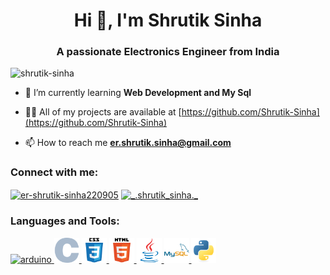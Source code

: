 <h1 align="center">Hi 👋, I'm Shrutik Sinha</h1>
<h3 align="center">A passionate Electronics Engineer from India</h3>

<p align="left"> <img src="https://komarev.com/ghpvc/?username=shrutik-sinha&label=Profile%20views&color=0e75b6&style=flat" alt="shrutik-sinha" /> </p>

- 🌱 I’m currently learning **Web Development and My Sql**

- 👨‍💻 All of my projects are available at [https://github.com/Shrutik-Sinha](https://github.com/Shrutik-Sinha)

- 📫 How to reach me **er.shrutik.sinha@gmail.com**

<h3 align="left">Connect with me:</h3>
<p align="left">
<a href="https://linkedin.com/in/er-shrutik-sinha220905" target="blank"><img align="center" src="https://raw.githubusercontent.com/rahuldkjain/github-profile-readme-generator/master/src/images/icons/Social/linked-in-alt.svg" alt="er-shrutik-sinha220905" height="30" width="40" /></a>
<a href="https://instagram.com/_.shrutik_sinha._" target="blank"><img align="center" src="https://raw.githubusercontent.com/rahuldkjain/github-profile-readme-generator/master/src/images/icons/Social/instagram.svg" alt="_.shrutik_sinha._" height="30" width="40" /></a>
</p>

<h3 align="left">Languages and Tools:</h3>
<p align="left"> <a href="https://www.arduino.cc/" target="_blank" rel="noreferrer"> <img src="https://cdn.worldvectorlogo.com/logos/arduino-1.svg" alt="arduino" width="40" height="40"/> </a> <a href="https://www.cprogramming.com/" target="_blank" rel="noreferrer"> <img src="https://raw.githubusercontent.com/devicons/devicon/master/icons/c/c-original.svg" alt="c" width="40" height="40"/> </a> <a href="https://www.w3schools.com/css/" target="_blank" rel="noreferrer"> <img src="https://raw.githubusercontent.com/devicons/devicon/master/icons/css3/css3-original-wordmark.svg" alt="css3" width="40" height="40"/> </a> <a href="https://www.w3.org/html/" target="_blank" rel="noreferrer"> <img src="https://raw.githubusercontent.com/devicons/devicon/master/icons/html5/html5-original-wordmark.svg" alt="html5" width="40" height="40"/> </a> <a href="https://www.java.com" target="_blank" rel="noreferrer"> <img src="https://raw.githubusercontent.com/devicons/devicon/master/icons/java/java-original.svg" alt="java" width="40" height="40"/> </a> <a href="https://www.mysql.com/" target="_blank" rel="noreferrer"> <img src="https://raw.githubusercontent.com/devicons/devicon/master/icons/mysql/mysql-original-wordmark.svg" alt="mysql" width="40" height="40"/> </a> <a href="https://www.python.org" target="_blank" rel="noreferrer"> <img src="https://raw.githubusercontent.com/devicons/devicon/master/icons/python/python-original.svg" alt="python" width="40" height="40"/> </a> </p>
